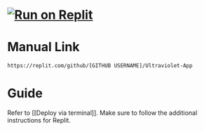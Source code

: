 # [![Run on Replit](https://binbashbanana.github.io/deploy-buttons/buttons/remade/replit.svg)](https://replit.com/github/titaniumnetwork-dev/Ultraviolet-App)

# Manual Link

`https://replit.com/github/[GITHUB USERNAME]/Ultraviolet-App`

# Guide

Refer to [[Deploy via terminal]]. Make sure to follow the additional instructions for Replit.
